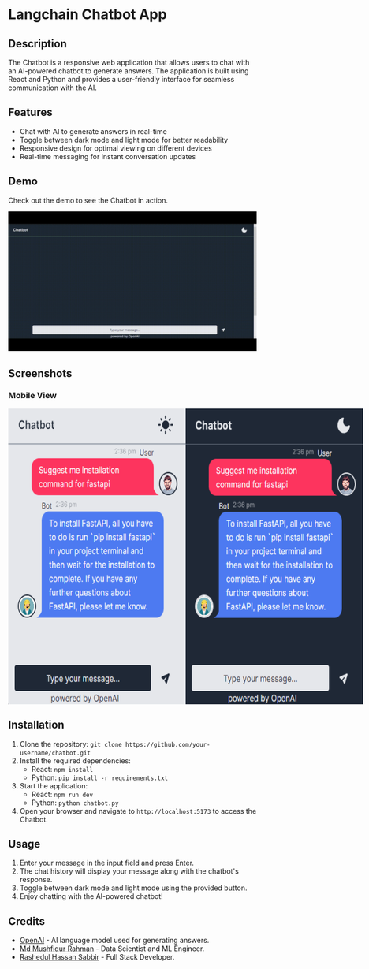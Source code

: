 # Langchain Chatbot App

## Description

The Chatbot is a responsive web application that allows users to chat with an AI-powered chatbot to generate answers. The application is built using React and Python and provides a user-friendly interface for seamless communication with the AI.

## Features

- Chat with AI to generate answers in real-time
- Toggle between dark mode and light mode for better readability
- Responsive design for optimal viewing on different devices
- Real-time messaging for instant conversation updates

## Demo

Check out the demo to see the Chatbot in action.

<img src="./assets/chatbot-demo-vid.gif" frameborder="0" allow="autoplay" allowfullscreen></img>

## Screenshots

### Mobile View

<div style="display: flex; justify-content: space-evenly;">
  <img src="assets/chatbot%20light%20mode.png" alt="Mobile View - Light Mode" height="600" width="360" />
  <img src="assets/chatbot%20dark%20mode.png" alt="Mobile View - Dark Mode" height="600" width="360" />
</div>

## Installation

1. Clone the repository: `git clone https://github.com/your-username/chatbot.git`
2. Install the required dependencies:
   - React: `npm install`
   - Python: `pip install -r requirements.txt`
3. Start the application:
   - React: `npm run dev`
   - Python: `python chatbot.py`
4. Open your browser and navigate to `http://localhost:5173` to access the Chatbot.

## Usage

1. Enter your message in the input field and press Enter.
2. The chat history will display your message along with the chatbot's response.
3. Toggle between dark mode and light mode using the provided button.
4. Enjoy chatting with the AI-powered chatbot!

## Credits

- [OpenAI](https://openai.com) - AI language model used for generating answers.
- [Md Mushfiqur Rahman](https://www.linkedin.com/in/mushfiqur--rahman/) - Data Scientist and ML Engineer.
- [Rashedul Hassan Sabbir](https://www.linkedin.com/in/rashedsabbir/) - Full Stack Developer.
